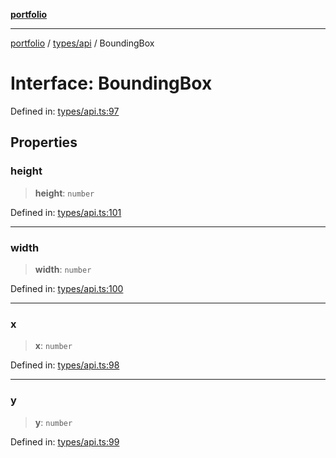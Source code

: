 [**portfolio**](../../../README.md)

***

[portfolio](../../../modules.md) / [types/api](../README.md) / BoundingBox

# Interface: BoundingBox

Defined in: [types/api.ts:97](https://github.com/tnorlund/Portfolio/blob/c6ce976a08ae60205b5f87659b51fc0b7c70cbcd/portfolio/types/api.ts#L97)

## Properties

### height

> **height**: `number`

Defined in: [types/api.ts:101](https://github.com/tnorlund/Portfolio/blob/c6ce976a08ae60205b5f87659b51fc0b7c70cbcd/portfolio/types/api.ts#L101)

***

### width

> **width**: `number`

Defined in: [types/api.ts:100](https://github.com/tnorlund/Portfolio/blob/c6ce976a08ae60205b5f87659b51fc0b7c70cbcd/portfolio/types/api.ts#L100)

***

### x

> **x**: `number`

Defined in: [types/api.ts:98](https://github.com/tnorlund/Portfolio/blob/c6ce976a08ae60205b5f87659b51fc0b7c70cbcd/portfolio/types/api.ts#L98)

***

### y

> **y**: `number`

Defined in: [types/api.ts:99](https://github.com/tnorlund/Portfolio/blob/c6ce976a08ae60205b5f87659b51fc0b7c70cbcd/portfolio/types/api.ts#L99)
